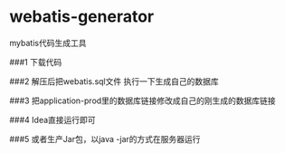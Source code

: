 # webatis-generator
mybatis代码生成工具

###1 下载代码

###2 解压后把webatis.sql文件 执行一下生成自己的数据库

###3 把application-prod里的数据库链接修改成自己的刚生成的数据库链接

###4 Idea直接运行即可

###5 或者生产Jar包，以java -jar的方式在服务器运行
